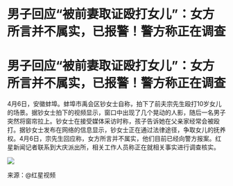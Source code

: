# 男子回应“被前妻取证殴打女儿”：女方所言并不属实，已报警！警方称正在调查

# 男子回应“被前妻取证殴打女儿”：女方所言并不属实，已报警！警方称正在调查

4月6日，安徽蚌埠。蚌埠市禹会区钞女士自称，拍下了前夫宗先生殴打10岁女儿的场景。据钞女士拍下的视频显示，窗口中出现了几个晃动的人影，随后一名男子突然将窗帘拉上。钞女士在接受媒体采访时称，孩子告诉她在父亲家经常会被殴打。据钞女士发布在网络的信息显示，钞女士正在通过法律途径，争取女儿的抚养权。4月6日，宗先生回应称，女方所言并不属实，他们目前已经向警方报案。红星新闻记者联系到大庆派出所，相关工作人员称正在就相关事实进行调查核实。

![](https://inews.gtimg.com/om_bt/OhuOKCHwsNITOTz39x_IlbUIVt0IXRbVswucRefvbxyN0AA/1000)

来源：@红星视频

